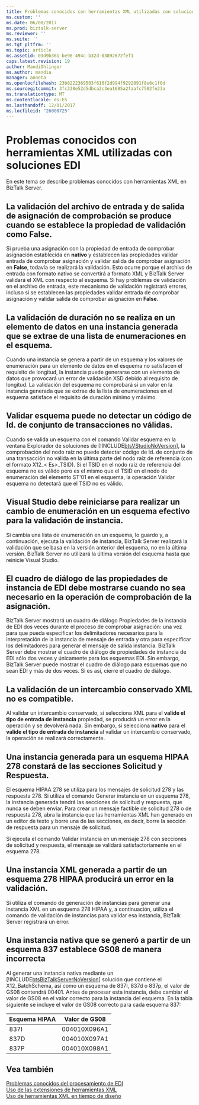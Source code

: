 ```yaml
---
title: Problemas conocidos con herramientas XML utilizadas con soluciones EDI | Documentos de Microsoft
ms.custom: ''
ms.date: 06/08/2017
ms.prod: biztalk-server
ms.reviewer: ''
ms.suite: ''
ms.tgt_pltfrm: ''
ms.topic: article
ms.assetid: 03d9b361-be98-494c-b32d-03892672fef1
caps.latest.revision: 19
author: MandiOhlinger
ms.author: mandia
manager: anneta
ms.openlocfilehash: 23b8222369503f616f2d994f9292091f8e6c1f0d
ms.sourcegitcommit: 3fc338e52d5dbca2c3ea1685a2faafc7582fe23a
ms.translationtype: MT
ms.contentlocale: es-ES
ms.lasthandoff: 12/01/2017
ms.locfileid: "26008725"
---
```

# <a name="known-issues-with-xml-tools-used-with-edi-solutions"></a>Problemas conocidos con herramientas XML utilizadas con soluciones EDI
En este tema se describe problemas conocidos con herramientas XML en BizTalk Server.  
  
## <a name="validation-of-test-map-input-and-output-file-still-occurs-when-the-validate-property-is-set-to-false"></a>La validación del archivo de entrada y de salida de asignación de comprobación se produce cuando se establece la propiedad de validación como False.  
 Si prueba una asignación con la propiedad de entrada de comprobar asignación establecida en **nativo** y establecen las propiedades validar entrada de comprobar asignación y validar salida de comprobar asignación en **False**, todavía se realizará la validación. Esto ocurre porque el archivo de entrada con formato nativo se convertirá a formato XML y BizTalk Server validará el XML con respecto al esquema. Si hay problemas de validación en el archivo de entrada, este mecanismo de validación registrará errores, incluso si se establecen las propiedades validar entrada de comprobar asignación y validar salida de comprobar asignación en **False**.  
  
## <a name="length-validation-is-not-performed-on-a-data-element-in-a-generated-instance-that-is-pulled-from-an-enum-list-in-the-schema"></a>La validación de duración no se realiza en un elemento de datos en una instancia generada que se extrae de una lista de enumeraciones en el esquema.  
 Cuando una instancia se genera a partir de un esquema y los valores de enumeración para un elemento de datos en el esquema no satisfacen el requisito de longitud, la instancia puede generarse con un elemento de datos que provocará un error de validación XSD debido al requisito de longitud. La validación del esquema no comprobará si un valor en la instancia generada que se extrae de la lista de enumeraciones en el esquema satisface el requisito de duración mínimo y máximo.  
  
## <a name="validate-schema-may-not-detect-an-invalid-transaction-set-id-code"></a>Validar esquema puede no detectar un código de Id. de conjunto de transacciones no válidas.  
 Cuando se valida un esquema con el comando Validar esquema en la ventana Explorador de soluciones de [!INCLUDE[btsVStudioNoVersion](../includes/btsvstudionoversion-md.md)], la comprobación del nodo raíz no puede detectar código de Id. de conjunto de una transacción no válida en la última parte del nodo raíz de referencia (con el formato X12_\< Es\>_TSID). Si el TSID en el nodo raíz de referencia del esquema no es válido pero es el mismo que el TSID en el nodo de enumeración del elemento ST'01 en el esquema, la operación Validar esquema no detectará que el TSID no es válido.  
  
## <a name="visual-studio-must-be-restarted-to-make-an-enum-change-in-a-schema-effective-for-instance-validation"></a>Visual Studio debe reiniciarse para realizar un cambio de enumeración en un esquema efectivo para la validación de instancia.  
 Si cambia una lista de enumeración en un esquema, lo guardo y, a continuación, ejecuta la validación de instancia, BizTalk Server realizará la validación que se basa en la versión anterior del esquema, no en la última versión. BizTalk Server no utilizará la última versión del esquema hasta que reinicie Visual Studio.  
  
## <a name="the-edi-instance-properties-dialog-box-may-be-displayed-when-not-needed-in-the-testmap-operation"></a>El cuadro de diálogo de las propiedades de instancia de EDI debe mostrarse cuando no sea necesario en la operación de comprobación de la asignación.  
 BizTalk Server mostrará un cuadro de diálogo Propiedades de la instancia de EDI dos veces durante el proceso de comprobar asignación: una vez para que pueda especificar los delimitadores necesarios para la interpretación de la instancia de mensaje de entrada y otra para especificar los delimitadores para generar el mensaje de salida instancia. BizTalk Server debe mostrar el cuadro de diálogo de propiedades de instancia de EDI sólo dos veces y únicamente para los esquemas EDI. Sin embargo, BizTalk Server puede mostrar el cuadro de diálogo para esquemas que no sean EDI y más de dos veces. Si es así, cierre el cuadro de diálogo.  
  
## <a name="validation-of-an-xml-preserved-interchange-is-not-supported"></a>La validación de un intercambio conservado XML no es compatible.  
 Al validar un intercambio conservado, si selecciona XML para el **valide el tipo de entrada de instancia** propiedad, se producirá un error en la operación y se devolverá nada. Sin embargo, si selecciona **nativo** para el **valide el tipo de entrada de instancia** al validar un intercambio conservado, la operación se realizará correctamente.  
  
## <a name="an-instance-generated-for-a-hipaa-278-schema-will-contain-both-request-and-response-sections"></a>Una instancia generada para un esquema HIPAA 278 constará de las secciones Solicitud y Respuesta.  
 El esquema HIPAA 278 se utiliza para los mensajes de solicitud 278 y las respuesta 278. Si utiliza el comando Generar instancia en un esquema 278, la instancia generada tendrá las secciones de solicitud y respuesta, que nunca se deben enviar. Para crear un mensaje factible de solicitud 278 o de respuesta 278, abra la instancia que las herramientas XML han generado en un editor de texto y borre una de las secciones, es decir, borre la sección de respuesta para un mensaje de solicitud.  
  
 Si ejecuta el comando Validar instancia en un mensaje 278 con secciones de solicitud y respuesta, el mensaje se validará satisfactoriamente en el esquema 278.  
  
## <a name="an-xml-instance-generated-from-a-278-hipaa-schema-will-fail-validation"></a>Una instancia XML generada a partir de un esquema 278 HIPAA producirá un error en la validación.  
 Si utiliza el comando de generación de instancias para generar una instancia XML en un esquema 278 HIPAA y, a continuación, utiliza el comando de validación de instancias para validar esa instancia, BizTalk Server registrará un error.  
  
## <a name="a-native-instance-generated-from-a-837-schema-incorrectly-sets-gs08"></a>Una instancia nativa que se generó a partir de un esquema 837 establece GS08 de manera incorrecta  
 Al generar una instancia nativa mediante un [!INCLUDE[btsBizTalkServerNoVersion](../includes/btsbiztalkservernoversion-md.md)] solución que contiene el X12_BatchSchema, así como un esquema de 837I, 837d o 837p, el valor de GS08 contendrá 00401. Antes de procesar esta instancia, debe cambiar el valor de GS08 en el valor correcto para la instancia del esquema.  En la tabla siguiente se incluye el valor de GS08 correcto para cada esquema 837:  
  
|Esquema HIPAA|Valor de GS08|  
|------------------|----------------|  
|837I|004010X096A1|  
|837D|004010X097A1|  
|837P|004010X098A1|  
  
## <a name="see-also"></a>Vea también  
 [Problemas conocidos del procesamiento de EDI](../core/known-issues-with-edi-processing.md)   
 [Uso de las extensiones de herramientas XML](../core/using-the-xml-tool-extensions.md)   
 [Uso de herramientas XML en tiempo de diseño](../core/using-design-time-xml-tools.md)